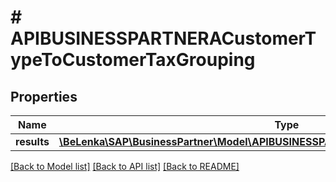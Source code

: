 # # APIBUSINESSPARTNERACustomerTypeToCustomerTaxGrouping

## Properties

Name | Type | Description | Notes
------------ | ------------- | ------------- | -------------
**results** | [**\BeLenka\SAP\BusinessPartner\Model\APIBUSINESSPARTNERACustomerTaxGroupingType[]**](APIBUSINESSPARTNERACustomerTaxGroupingType.md) |  | [optional]

[[Back to Model list]](../../README.md#models) [[Back to API list]](../../README.md#endpoints) [[Back to README]](../../README.md)
